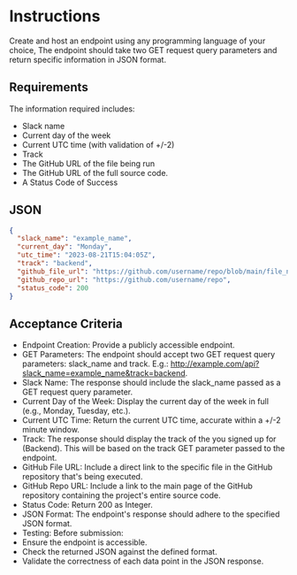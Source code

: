 # Instructions
Create and host an endpoint using any programming language of your choice, The endpoint should take two GET request query parameters and return specific information in JSON format.

## Requirements
The information required includes:
- Slack name
- Current day of the week
- Current UTC time (with validation of +/-2)
- Track
- The GitHub URL of the file being run
- The GitHub URL of the full source code.
- A  Status Code of Success

## JSON

```json
{
  "slack_name": "example_name",
  "current_day": "Monday",
  "utc_time": "2023-08-21T15:04:05Z",
  "track": "backend",
  "github_file_url": "https://github.com/username/repo/blob/main/file_name.ext",
  "github_repo_url": "https://github.com/username/repo",
  "status_code": 200
}
```

## Acceptance Criteria

- Endpoint Creation: Provide a publicly accessible endpoint.
- GET Parameters: The endpoint should accept two GET request query parameters: slack_name and track.
       E.g.: http://example.com/api?slack_name=example_name&track=backend.
- Slack Name: The response should include the slack_name passed as a GET request query parameter.
- Current Day of the Week: Display the current day of the week in full (e.g., Monday, Tuesday, etc.).
- Current UTC Time: Return the current UTC time, accurate within a +/-2 minute window.
- Track: The response should display the track of the you signed up for (Backend). This will be based on the track GET parameter passed to the endpoint.
- GitHub File URL: Include a direct link to the specific file in the GitHub repository that's being executed.
- GitHub Repo URL: Include a link to the main page of the GitHub repository containing the project's entire source code.
- Status Code: Return 200 as Integer.
- JSON Format: The endpoint's response should adhere to the specified JSON format.
- Testing: Before submission:
- Ensure the endpoint is accessible.
- Check the returned JSON against the defined format.
- Validate the correctness of each data point in the JSON response.